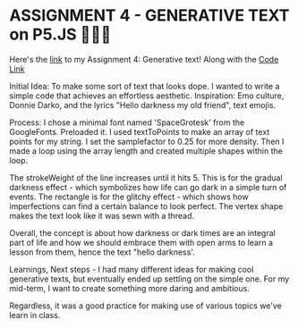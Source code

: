 # **ASSIGNMENT 4 - GENERATIVE TEXT on P5.JS** 🎨🔮✨ #
Here's the [link](https://editor.p5js.org/batoxpr/full/BhxH4QVfa) to my Assignment 4: Generative text! 
Along with the [Code Link](https://editor.p5js.org/batoxpr/sketches/BhxH4QVfa)

Initial Idea: To make some sort of text that looks dope. I wanted to write a simple code that achieves an effortless aesthetic.
Inspiration: Emo culture, Donnie Darko, and the lyrics "Hello darkness my old friend", text emojis.

Process: I chose a minimal font named 'SpaceGrotesk' from the GoogleFonts. Preloaded it. I used textToPoints to make an array of text points for my string. I set the samplefactor to 0.25 for more density. Then I made a loop using the array length and created multiple shapes within the loop.

The strokeWeight of the line increases until it hits 5. This is for the gradual darkness effect - which symbolizes how life can go dark in a simple turn of events. 
The rectangle is for the glitchy effect - which shows how imperfections can find a certain balance to look perfect. 
The vertex shape makes the text look like it was sewn with a thread.

Overall, the concept is about how darkness or dark times are an integral part of life and how we should embrace them with open arms to learn a lesson from them, hence the text "hello darkness'.

Learnings, Next steps - I had many different ideas for making cool generative texts, but eventually ended up settling on the simple one. For my mid-term, I want to create something more daring and ambitious.

Regardless, it was a good practice for making use of various topics we've learn in class.
